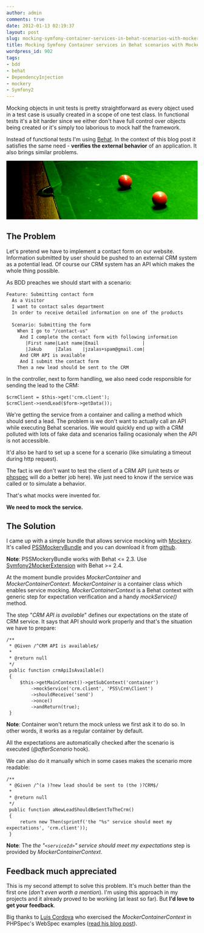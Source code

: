 ```yaml
---
author: admin
comments: true
date: 2012-01-13 02:19:37
layout: post
slug: mocking-symfony-container-services-in-behat-scenarios-with-mockery
title: Mocking Symfony Container services in Behat scenarios with Mockery
wordpress_id: 902
tags:
- bdd
- behat
- DependencyInjection
- mockery
- Symfony2
---
```


Mocking objects in unit tests is pretty straightforward as every object used in a test case is usually created in a scope of one test class. In functional tests it's a bit harder since we either don't have full control over objects being created or it's simply too laborious to mock half the framework.

Instead of functional tests I'm using [Behat](http://behat.org/). In the context of this blog post it satisfies the same need - **verifies the external behavior** of an application. It also brings similar problems.

![](/uploads/wp/2012/01/red-green.png)


## The Problem


Let's pretend we have to implement a contact form on our website. Information submitted by user should be pushed to an external CRM system as a potential lead. Of course our CRM system has an API which makes the whole thing possible.

As BDD preaches we should start with a scenario:

    
    Feature: Submitting contact form
      As a Visitor
      I want to contact sales department
      In order to receive detailed information on one of the products
    
      Scenario: Submitting the form
        When I go to "/contact-us"
         And I complete the contact form with following information
           |First name|Last name|Email                |
           |Jakub     |Zalas    |jzalas+spam@gmail.com|
         And CRM API is available
         And I submit the contact form
        Then a new lead should be sent to the CRM


In the controller, next to form handling, we also need code responsible for sending the lead to the CRM:

    
    $crmClient = $this->get('crm.client');
    $crmClient->sendLead($form->getData());


We're getting the service from a container and calling a method which should send a lead. The problem is we don't want to actually call an API while executing Behat scenarios. We would quickly end up with a CRM polluted with lots of fake data and scenarios failing ocasionaly when the API is not accessible.

It'd also be hard to set up a scene for a scenario (like simulating a timeout during http request).

The fact is we don't want to test the client of a CRM API (unit tests or [phpspec](http://www.phpspec.net/) will do a better job here). We just need to know if the service was called or to simulate a behavior.

That's what mocks were invented for.

**We need to mock the service.**


## The Solution


I came up with a simple bundle that allows service mocking with [Mockery](https://github.com/padraic/mockery). It's called [PSSMockeryBundle](https://github.com/PolishSymfonyCommunity/PSSMockeryBundle) and you can download it from [github](https://github.com/PolishSymfonyCommunity/PSSMockeryBundle).

**Note**: PSSMockeryBundle works with Behat <= 2.3. Use [Symfony2MockerExtension](https://github.com/PolishSymfonyCommunity/Symfony2MockerExtension) with Behat >= 2.4.

At the moment bundle provides _MockerContainer_ and _MockerContainerContext_. _MockerContainer_ is a container class which enables service mocking. _MockerContainerContext_ is a Behat context with generic step for expectation verification and a handy _mockService()_ method.

The step "_CRM API is available_" defines our expectations on the state of CRM service. It says that API should work properly and that's the situation we have to prepare:

    
    /**
     * @Given /^CRM API is available$/
     *
     * @return null
     */
     public function crmApiIsAvailable()
     {
         $this->getMainContext()->getSubContext('container')
             ->mockService('crm.client', 'PSS\Crm\Client')
             ->shouldReceive('send')
             ->once()
             ->andReturn(true);
     }


**Note**: Container won't return the mock unless we first ask it to do so. In other words, it works as a regular container by default.

All the expectations are automatically checked after the scenario is executed (_@afterScenario_ hook).

We can also do it manually which in some cases makes the scenario more readable:

    
    /**
     * @Given /^(a )?new lead should be sent to (the )?CRM$/
     *
     * @return null
     */
     public function aNewLeadShouldBeSentToTheCrm()
     {
         return new Then(sprintf('the "%s" service should meet my expectations', 'crm.client'));
     }


**Note**: The _the "`<serviceId>`" service should meet my expectations_ step is provided by _MockerContainerContext_.


## Feedback much appreciated


This is my second attempt to solve this problem. It's much better than the first one (_don't even worth a mention_). I'm using this approach in my projects and it already proved to be working (at least so far). But **I'd love to get your feedback**.

Big thanks to [Luis Cordova](http://www.craftitonline.com/) who exercised the _MockerContainerContext_ in PHPSpec's WebSpec examples ([read his blog post](http://www.craftitonline.com/2012/01/pssmockerybundle-phpspec-the-automation-of-mocking-services-begins/)).
